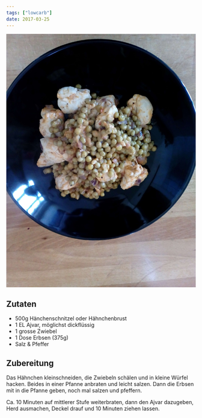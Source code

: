 ```yaml
---
tags: ["lowcarb"]
date: 2017-03-25
---
```


![](../img/Haehnchen-mit-Ajvar-und-Erbsen.jpg)

## Zutaten
- 500g Hänchenschnitzel oder Hähnchenbrust
- 1 EL Ajvar, möglichst dickflüssig
- 1 grosse Zwiebel
- 1 Dose Erbsen (375g)
- Salz & Pfeffer

## Zubereitung
Das Hähnchen kleinschneiden, die Zwiebeln schälen und in kleine Würfel hacken. Beides in einer Pfanne anbraten und leicht salzen. Dann die Erbsen mit in die Pfanne geben, noch mal salzen und pfeffern.

Ca. 10 Minuten auf mittlerer Stufe weiterbraten, dann den Ajvar dazugeben, Herd ausmachen, Deckel drauf und 10 Minuten ziehen lassen.
